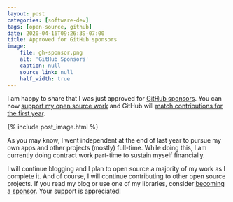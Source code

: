 ```yaml
---
layout: post
categories: [software-dev]
tags: [open-source, github]
date: 2020-04-16T09:26:39-07:00
title: Approved for GitHub sponsors
image:
    file: gh-sponsor.png
    alt: 'GitHub Sponsors'
    caption: null
    source_link: null
    half_width: true
---
```


I am happy to share that I was just approved for [GitHub sponsors](https://github.com/sponsors). You can now [support my open source work](https://github.com/sponsors/jessesquires) and GitHub will [match contributions for the first year](https://help.github.com/en/github/supporting-the-open-source-community-with-github-sponsors/about-github-sponsors#about-the-github-sponsors-matching-fund).

<!--excerpt-->

{% include post_image.html %}

As you may know, I went independent at the end of last year to pursue my own apps and other projects (mostly) full-time. While doing this, I am currently doing contract work part-time to sustain myself financially.

I will continue blogging and I plan to open source a majority of my work as I complete it. And of course, I will continue contributing to other open source projects. If you read my blog or use one of my libraries, consider [becoming a sponsor](https://github.com/sponsors/jessesquires). Your support is appreciated!
